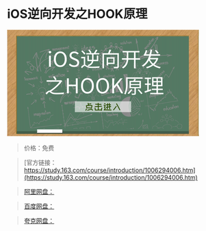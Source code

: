 # iOS逆向开发之HOOK原理

![img](../../../assets/study163/free/70ef5c99-2cff-4ea5-8b3b-5b7f7b5a55c3.png)

> 价格：免费

> [官方链接：https://study.163.com/course/introduction/1006294006.htm](https://study.163.com/course/introduction/1006294006.htm)

> [阿里网盘：]()

> [百度网盘：]()

> [夸克网盘：]()
